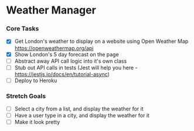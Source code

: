 # Weather Manager

### Core Tasks
- [x] Get London's weather to display on a website using Open Weather Map https://openweathermap.org/api
- [x] Show London's 5 day forecast on the page
- [ ] Abstract away API call logic into it's own class
- [ ] Stub out API calls in tests (Jest will help you here - https://jestjs.io/docs/en/tutorial-async)
- [ ] Deploy to Heroku

### Stretch Goals
- [ ] Select a city from a list, and display the weather for it
- [ ] Have a user type in a city, and display the weather for it
- [ ] Make it look pretty
